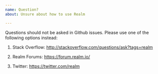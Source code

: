 ```yaml
---
name: Question?
about: Unsure about how to use Realm

---
```


Questions should not be asked in Github issues.
Please use one of the following options instead:

1) Stack Overflow: http://stackoverflow.com/questions/ask?tags=realm

2) Realm Forums: https://forum.realm.io/

3) Twitter: https://twitter.com/realm
